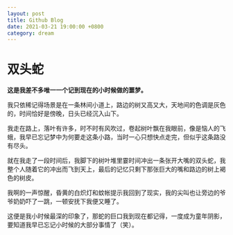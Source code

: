 ```yaml
---
layout: post
title: Github Blog
date: 2021-03-21 19:00:00 +0800
category: dream
---
```


# 双头蛇

**这是我差不多唯一一个记到现在的小时候做的噩梦。**

我只依稀记得场景是在一条林间小道上，路边的树又高又大，天地间的色调是灰色的，时间恰好是傍晚，日头已经沉入山下。

我走在路上，落叶有许多，时不时有风吹过，卷起树叶飘在我眼前，像是恼人的飞蛾，我早已忘记梦中为何要走这条小路，当时一心只想快点走完，但似乎这条路没有尽头。

就在我走了一段时间后，我脚下的树叶堆里霎时间冲出一条张开大嘴的双头蛇，我整个人随着它的冲出而飞到天上，最后的记忆只剩下那张巨大的嘴和路边的树上褐色的树皮。

我啊的一声惊醒，昏黄的白炽灯和蚊帐提示我回到了现实，我的尖叫也让旁边的爷爷奶奶吓了一跳，一顿安抚下我便又睡了。

这便是我小时候最深的印象了，那蛇的巨口我到现在都记得，一度成为童年阴影，要知道我早已忘记小时候的大部分事情了（笑）。